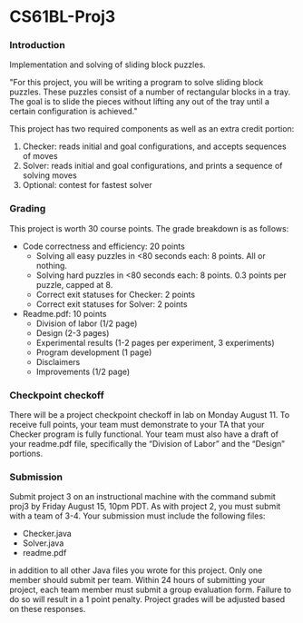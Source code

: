 CS61BL-Proj3
============
### Introduction

Implementation and solving of sliding block puzzles. 

"For this project, you will be writing a program to solve sliding block puzzles. These puzzles consist of a
number of rectangular blocks in a tray. The goal is to slide the pieces without lifting any out of the tray until
a certain configuration is achieved."

This project has two required components as well as an extra credit portion:

  1. Checker: reads initial and goal configurations, and accepts sequences of moves
  2. Solver: reads initial and goal configurations, and prints a sequence of solving moves
  3. Optional: contest for fastest solver

### Grading 

This project is worth 30 course points. The grade breakdown is as follows:
  
  * Code correctness and efficiency: 20 points
     * Solving all easy puzzles in <80 seconds each: 8 points. All or nothing.
     * Solving hard puzzles in <80 seconds each: 8 points. 0.3 points per puzzle, capped at 8.
     * Correct exit statuses for Checker: 2 points
     * Correct exit statuses for Solver: 2 points
  * Readme.pdf: 10 points
     * Division of labor (1/2 page)
     * Design (2-3 pages)
     * Experimental results (1-2 pages per experiment, 3 experiments)
     * Program development (1 page)
     * Disclaimers
     * Improvements (1/2 page)

### Checkpoint checkoff

There will be a project checkpoint checkoff in lab on Monday August 11. To receive full points, your team
must demonstrate to your TA that your Checker program is fully functional. Your team must also have a
draft of your readme.pdf file, specifically the “Division of Labor” and the “Design” portions.

### Submission

Submit project 3 on an instructional machine with the command submit proj3 by Friday August 15,
10pm PDT. As with project 2, you must submit with a team of 3-4. Your submission must include the
following files:

  * Checker.java
  * Solver.java
  * readme.pdf

in addition to all other Java files you wrote for this project. Only one member should submit per team.
Within 24 hours of submitting your project, each team member must submit a group evaluation form. Failure
to do so will result in a 1 point penalty. Project grades will be adjusted based on these responses.
